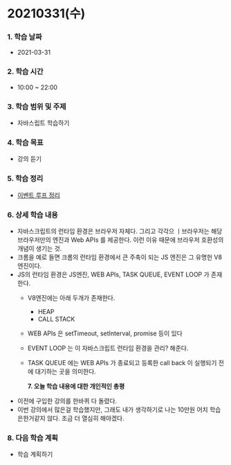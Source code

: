 # 20210331\(수\)

### 1. 학습 날짜

* 2021-03-31

### 2. 학습 시간

* 10:00 ~ 22:00

### 3. 학습 범위 및 주제

* 자바스립트 학습하기

### 4. 학습 목표

* 강의 듣기

### 5. 학습 정리

* [이벤트 루프 정리](https://simian114.gitbook.io/blog/undefined/javascript/event-loop)

### 6. 상세 학습 내용

* 자바스크립트의 런타임 환경은 브라우저 자체다. 그리고 각각으 ㅣ브라우저는 해당 브라우저만의 엔진과 Web APIs 를 제공한다. 이런 이유 때문에 브라우저 호환성의 개념이 생기는 것.
* 크롬을 예로 들면 크롬의 런타임 환경에서 큰 주축이 되는 JS 엔진은 그 유명헌 V8엔진이다.
* JS의 런타임 환경은 JS엔진, WEB APIs, TASK QUEUE, EVENT LOOP 가 존재한다.
  * V8엔진에는 아래 두개가 존재한다.
    * HEAP
    * CALL STACK
  * WEB APIs 은 setTimeout, setInterval, promise 등이 있다
  * EVENT LOOP 는 이 자바스크립트 런타임 환경을 관리? 해준다.
  * TASK QUEUE 에는 WEB APIs 가 종료되고 등록한 call back 이 실행되기 전에 대기하는 곳을 의미한다.

    **7. 오늘 학습 내용에 대한 개인적인 총평**
* 이전에 구입한 강의를 한바퀴 다 돌렸다.
* 이번 강의에서 많은걸 학습했지만, 그래도 내가 생각하기로 나는 10만원 어치 학습은한거같지 않다. 조금 더 열심히 해야겠다.

### 8. 다음 학습 계획

* 학습 계획하기

